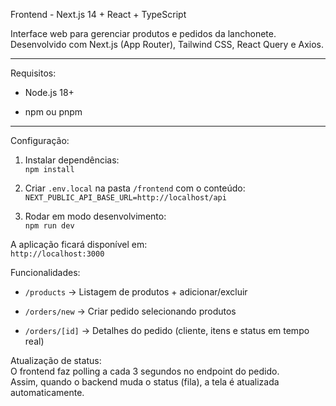 Frontend - Next.js 14 + React + TypeScript

Interface web para gerenciar produtos e pedidos da lanchonete.\
Desenvolvido com Next.js (App Router), Tailwind CSS, React Query e Axios.

* * * * *

Requisitos:

-   Node.js 18+

-   npm ou pnpm

* * * * *

Configuração:

1.  Instalar dependências:\
    `npm install`

2.  Criar `.env.local` na pasta `/frontend` com o conteúdo:\
    `NEXT_PUBLIC_API_BASE_URL=http://localhost/api`

3.  Rodar em modo desenvolvimento:\
    `npm run dev`

A aplicação ficará disponível em:\
`http://localhost:3000`

Funcionalidades:

-   `/products` → Listagem de produtos + adicionar/excluir

-   `/orders/new` → Criar pedido selecionando produtos

-   `/orders/[id]` → Detalhes do pedido (cliente, itens e status em tempo real)

Atualização de status:\
O frontend faz polling a cada 3 segundos no endpoint do pedido.\
Assim, quando o backend muda o status (fila), a tela é atualizada automaticamente.